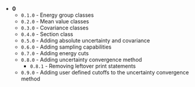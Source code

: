 - **0**
    - `0.1.0` - Energy group classes
    - `0.2.0` - Mean value classes
    - `0.3.0` - Covariance classes
    - `0.4.0` - Section class
    - `0.5.0` - Adding absolute uncertainty and covariance
    - `0.6.0` - Adding sampling capabilities
    - `0.7.0` - Adding energy cuts 
    - `0.8.0` - Adding uncertainty convergence method
        - `0.8.1` - Removing leftover print statements
    - `0.9.0` - Adding user defined cutoffs to the uncertainty convergence method